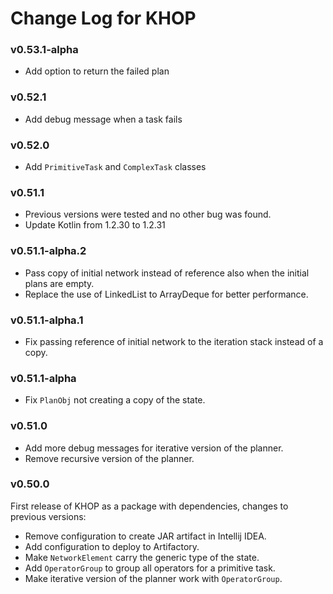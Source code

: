 # Change Log for KHOP

### v0.53.1-alpha

* Add option to return the failed plan

### v0.52.1

* Add debug message when a task fails

### v0.52.0

* Add `PrimitiveTask` and `ComplexTask` classes

### v0.51.1

* Previous versions were tested and no other bug was found.
* Update Kotlin from 1.2.30 to 1.2.31

### v0.51.1-alpha.2

* Pass copy of initial network instead of reference also when the initial plans are empty.
* Replace the use of LinkedList to ArrayDeque for better performance.

### v0.51.1-alpha.1

* Fix passing reference of initial network to the iteration stack instead of a copy.

### v0.51.1-alpha

* Fix `PlanObj` not creating a copy of the state.

### v0.51.0

* Add more debug messages for iterative version of the planner.
* Remove recursive version of the planner.


### v0.50.0

First release of KHOP as a package with dependencies, changes to previous versions:

* Remove configuration to create JAR artifact in Intellij IDEA.
* Add configuration to deploy to Artifactory.
* Make `NetworkElement` carry the generic type of the state.
* Add `OperatorGroup` to group all operators for a primitive task.
* Make iterative version of the planner work with `OperatorGroup`.
